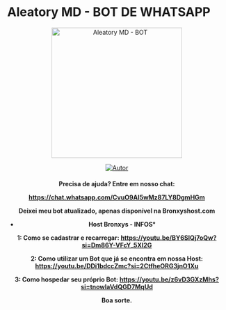 # Aleatory MD - BOT DE WHATSAPP
<div align="center">
<img src="https://telegra.ph/file/e6018110d95e1a9fc7efe.jpg" alt="Aleatory MD - BOT" width="300" />
</div>
<p align="center">
  <a href="https://github.com/NuevaGeneracionALB/aleatory-md.git"><img title="Autor" src="https://img.shields.io/badge/Autor-Aleatory-red.svg?style=for-the-badge&logo=github" /></a>
  <h4 align="center">
  
Precisa de ajuda? Entre em nosso chat: 

https://chat.whatsapp.com/CvuO9AI5wMz87LY8DgmHGm

Deixei meu bot atualizado, apenas disponível na Bronxyshost.com

- Host Bronxys - INFOS°

1: Como se cadastrar e recarregar:
https://youtu.be/BY6SlQj7oQw?si=Dm86Y-VFcY_5XI2G

2: Como utilizar um Bot que já se encontra em nossa Host:
https://youtu.be/DDi1bdccZmc?si=2CtfheORG3jnO1Xu

3: Como hospedar seu próprio Bot:
https://youtu.be/z6vD3GXzMhs?si=tnowlaVdQGD7MqUd

Boa sorte.